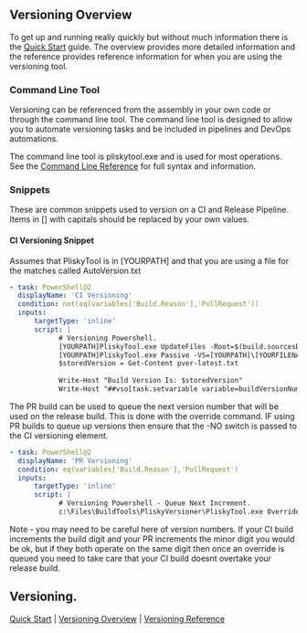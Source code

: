 ## Versioning Overview

To get up and running really quickly but without much information there is the [Quick Start](quickstart.md) guide.  The overview provides more detailed information and the reference provides reference information for when you are using the versioning tool.

### Command Line Tool

Versioning can be referenced from the assembly in your own code or through the command line tool.  The command line tool is designed to allow you to automate versioning tasks and be included in pipelines and DevOps automations.  

The command line tool is pliskytool.exe and is used for most operations.  See the [Command Line Reference](version-commandline.md) for full syntax and information.

### Snippets

These are common snippets used to version on a CI and Release Pipeline.  Items in [] with capitals should be replaced by your own values.

#### CI Versioning Snippet
Assumes that PliskyTool is in [YOURPATH] and that you are using a file for the matches called AutoVersion.txt

```yaml
- task: PowerShell@2
  displayName: 'CI Versioning'
  condition: not(eq(variables['Build.Reason'],'PullRequest'))
  inputs:
      targetType: 'inline'
      script: |
            # Versioning Powershell.
            [YOURPATH]PliskyTool.exe UpdateFiles -Root=$(build.sourcesDirectory)\src\ -NO -VS=[YOURPATH]\[YOURFILENAME].vstore -Increment -MM=$(build.sourcesDirectory)\[YOURPATH]\AutoVersion.txt
            [YOURPATH]PliskyTool.exe Passive -VS=[YOURPATH]\[YOURFILENAME].vstore -O=file
            $storedVersion = Get-Content pver-latest.txt
            
            Write-Host "Build Version Is: $storedVersion"
            Write-Host "##vso[task.setvariable variable=buildVersionNumber;]$storedVersion"
```

The PR build can be used to queue the next version number that will be used on the release build.  This is done with the override command.  IF using PR builds to queue up versions then ensure that the -NO switch is passed to the CI versioning element.  

```yaml
- task: PowerShell@2
  displayName: 'PR Versioning'
  condition: eq(variables['Build.Reason'],'PullRequest')
  inputs:
      targetType: 'inline'
      script: |
            # Versioning Powershell - Queue Next Increment.
            c:\Files\BuildTools\PliskyVersioner\PliskyTool.exe Override -VS=c:\Files\BuildTools\VersionStore\pliskydiagnostics.vstore -Q=..+.0
```

Note - you may need to be careful here of version numbers.  If your CI build increments the build digit and your PR increments the minor digit you would be ok, but if they both operate on the same digit then once an override is queued you need to take care that your CI build doesnt overtake your release build.

## Versioning.

[Quick Start](version-quickstart.md) | [Versioning Overview](version-Overview.md) | [Versioning Reference](version-Reference.md)






